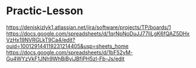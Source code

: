 # Practic-Lesson
https://deniskizlyk1.atlassian.net/jira/software/projects/TP/boards/1
https://docs.google.com/spreadsheets/d/1qrNpNoDuJJ77liLgK6fQAZ5DHxVzHx19NVRGLkT9Ca4/edit?ouid=100129144119231214405&usp=sheets_home
https://docs.google.com/spreadsheets/d/1bF52yM-Gu4WYzVkF1JNh9WhBiByiJBfiPH5zl-Fb-Js/edit
